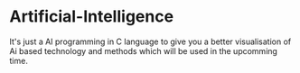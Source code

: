 # Artificial-Intelligence
It's just a AI programming in C language to give you a better visualisation of Ai based technology and methods which will be used in the upcomming time. 
